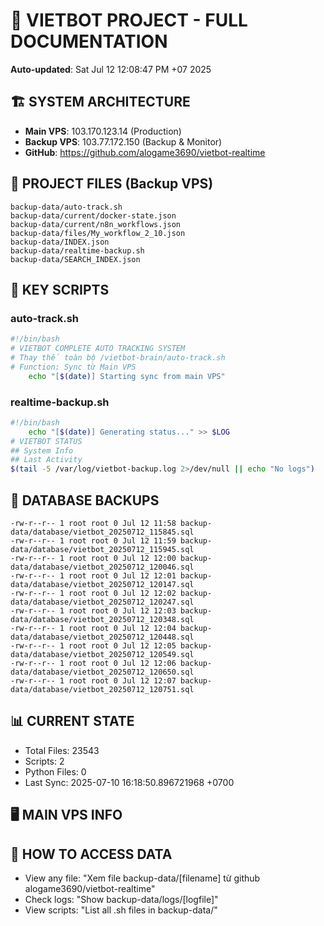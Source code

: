 # 🤖 VIETBOT PROJECT - FULL DOCUMENTATION
**Auto-updated**: Sat Jul 12 12:08:47 PM +07 2025

## 🏗️ SYSTEM ARCHITECTURE
- **Main VPS**: 103.170.123.14 (Production)
- **Backup VPS**: 103.77.172.150 (Backup & Monitor)
- **GitHub**: https://github.com/alogame3690/vietbot-realtime

## 📁 PROJECT FILES (Backup VPS)
```
backup-data/auto-track.sh
backup-data/current/docker-state.json
backup-data/current/n8n_workflows.json
backup-data/files/My_workflow_2_10.json
backup-data/INDEX.json
backup-data/realtime-backup.sh
backup-data/SEARCH_INDEX.json
```

## 🔧 KEY SCRIPTS
### auto-track.sh
```bash
#!/bin/bash
# VIETBOT COMPLETE AUTO TRACKING SYSTEM
# Thay thế toàn bộ /vietbot-brain/auto-track.sh
# Function: Sync từ Main VPS
    echo "[$(date)] Starting sync from main VPS"
```
### realtime-backup.sh
```bash
#!/bin/bash
    echo "[$(date)] Generating status..." >> $LOG
# VIETBOT STATUS
## System Info
## Last Activity
$(tail -5 /var/log/vietbot-backup.log 2>/dev/null || echo "No logs")
```

## 💾 DATABASE BACKUPS
```
-rw-r--r-- 1 root root 0 Jul 12 11:58 backup-data/database/vietbot_20250712_115845.sql
-rw-r--r-- 1 root root 0 Jul 12 11:59 backup-data/database/vietbot_20250712_115945.sql
-rw-r--r-- 1 root root 0 Jul 12 12:00 backup-data/database/vietbot_20250712_120046.sql
-rw-r--r-- 1 root root 0 Jul 12 12:01 backup-data/database/vietbot_20250712_120147.sql
-rw-r--r-- 1 root root 0 Jul 12 12:02 backup-data/database/vietbot_20250712_120247.sql
-rw-r--r-- 1 root root 0 Jul 12 12:03 backup-data/database/vietbot_20250712_120348.sql
-rw-r--r-- 1 root root 0 Jul 12 12:04 backup-data/database/vietbot_20250712_120448.sql
-rw-r--r-- 1 root root 0 Jul 12 12:05 backup-data/database/vietbot_20250712_120549.sql
-rw-r--r-- 1 root root 0 Jul 12 12:06 backup-data/database/vietbot_20250712_120650.sql
-rw-r--r-- 1 root root 0 Jul 12 12:07 backup-data/database/vietbot_20250712_120751.sql
```

## 📊 CURRENT STATE
- Total Files: 23543
- Scripts: 2
- Python Files: 0
- Last Sync: 2025-07-10 16:18:50.896721968 +0700

## 🖥️ MAIN VPS INFO


## 🚨 HOW TO ACCESS DATA
- View any file: "Xem file backup-data/[filename] từ github alogame3690/vietbot-realtime"
- Check logs: "Show backup-data/logs/[logfile]"
- View scripts: "List all .sh files in backup-data/"
